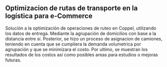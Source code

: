 ## Optimizacion de rutas de transporte en la logística para e-Commerce

Solución a la optimización de operaciones de ruteo en Coppel, utilizando los datos de entrega. Mediante la agrupación de domicilios con base a la distancia entre sí. Posterior, se hizo un proceso de asignacion de camiones, teniendo en cuenta que se cumpliera la demanda volumetrica por agrupación y que se minimizara el costo. Por ultimo, se muestran los resultados de los costos así como posibles areas para estudios o mejoras futuras.

